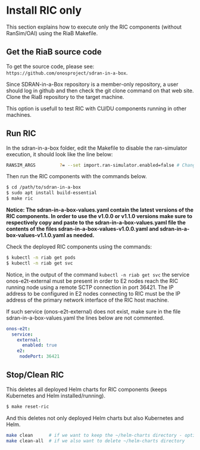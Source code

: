 # Install RIC only

This section explains how to execute only the RIC components (without RanSim/OAI) using the RiaB Makefile.

## Get the RiaB source code 

To get the source code, please see: `https://github.com/onosproject/sdran-in-a-box`.

Since SDRAN-in-a-Box repository is a member-only repository, a user should log in github and then check the git clone command on that web site.
Clone the RiaB repository to the target machine.

This option is usefull to test RIC with CU/DU components running in other machines.


## Run RIC

In the sdran-in-a-box folder, edit the Makefile to disable the ran-simulator execution, it should look like the line below:

```bash
RANSIM_ARGS			?= --set import.ran-simulator.enabled=false # Change this value from true to false
```

Then run the RIC components with the commands below.

```bash
$ cd /path/to/sdran-in-a-box
$ sudo apt install build-essential
$ make ric
```

**Notice: The sdran-in-a-box-values.yaml contain the latest versions of the RIC components. In order to use the v1.0.0 or v1.1.0 versions make sure to respectively copy and paste to the sdran-in-a-box-values.yaml file the contents of the files sdran-in-a-box-values-v1.0.0.yaml and sdran-in-a-box-values-v1.1.0.yaml as needed.**

Check the deployed RIC components using the commands:
```bash
$ kubectl -n riab get pods
$ kubectl -n riab get svc
```

Notice, in the output of the command `kubectl -n riab get svc` the service onos-e2t-external must be present in order to  E2 nodes reach the RIC running node using a remote SCTP connection in port 36421. The IP address to be configured in E2 nodes connecting to RIC must be the IP address of the primary network interface of the RIC host machine.

If such service (onos-e2t-external) does not exist, make sure in the file sdran-in-a-box-values.yaml the lines below are not commented.

```yaml
onos-e2t:
  service:
    external:
      enabled: true
    e2:
     nodePort: 36421
```

## Stop/Clean RIC

This deletes all deployed Helm charts for RIC components (keeps Kubernetes and Helm installed/running).

```bash
$ make reset-ric
```

And this deletes not only deployed Helm charts but also Kubernetes and Helm.

```bash
make clean      # if we want to keep the ~/helm-charts directory - option to develop/test changed/new Helm charts
make clean-all  # if we also want to delete ~/helm-charts directory
```